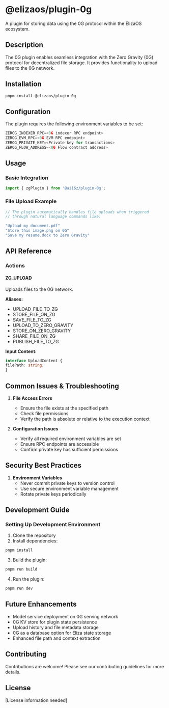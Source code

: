 # @elizaos/plugin-0g

A plugin for storing data using the 0G protocol within the ElizaOS ecosystem.

## Description
The 0G plugin enables seamless integration with the Zero Gravity (0G) protocol for decentralized file storage. It provides functionality to upload files to the 0G network.

## Installation

```bash
pnpm install @elizaos/plugin-0g
```

## Configuration

The plugin requires the following environment variables to be set:
```typescript
ZEROG_INDEXER_RPC=<0G indexer RPC endpoint>
ZEROG_EVM_RPC=<0G EVM RPC endpoint>
ZEROG_PRIVATE_KEY=<Private key for transactions>
ZEROG_FLOW_ADDRESS=<0G Flow contract address>
```

## Usage

### Basic Integration

```typescript
import { zgPlugin } from '@ai16z/plugin-0g';
```


### File Upload Example

```typescript
// The plugin automatically handles file uploads when triggered
// through natural language commands like:

"Upload my document.pdf"
"Store this image.png on 0G"
"Save my resume.docx to Zero Gravity"
```


## API Reference

### Actions

#### ZG_UPLOAD

Uploads files to the 0G network.

**Aliases:**
- UPLOAD_FILE_TO_ZG
- STORE_FILE_ON_ZG
- SAVE_FILE_TO_ZG
- UPLOAD_TO_ZERO_GRAVITY
- STORE_ON_ZERO_GRAVITY
- SHARE_FILE_ON_ZG
- PUBLISH_FILE_TO_ZG

**Input Content:**
```typescript
interface UploadContent {
filePath: string;
}
```


## Common Issues & Troubleshooting

1. **File Access Errors**
   - Ensure the file exists at the specified path
   - Check file permissions
   - Verify the path is absolute or relative to the execution context

2. **Configuration Issues**
   - Verify all required environment variables are set
   - Ensure RPC endpoints are accessible
   - Confirm private key has sufficient permissions

## Security Best Practices

1. **Environment Variables**
   - Never commit private keys to version control
   - Use secure environment variable management
   - Rotate private keys periodically


## Development Guide

### Setting Up Development Environment

1. Clone the repository
2. Install dependencies:

```bash
pnpm install
```

3. Build the plugin:

```bash
pnpm run build
```

4. Run the plugin:

```bash
pnpm run dev
```

## Future Enhancements

- Model service deployment on 0G serving network
- 0G KV store for plugin state persistence
- Upload history and file metadata storage
- 0G as a database option for Eliza state storage
- Enhanced file path and context extraction

## Contributing

Contributions are welcome! Please see our contributing guidelines for more details.

## License

[License information needed]
